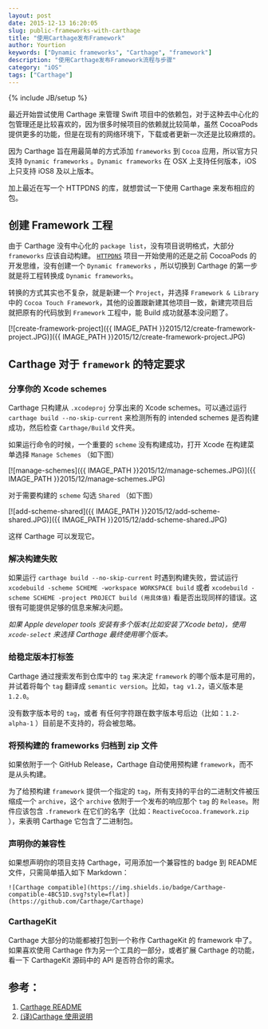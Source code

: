 ```yaml
---
layout: post
date: 2015-12-13 16:20:05
slug: public-frameworks-with-carthage
title: "使用Carthage发布Framework"
author: Yourtion
keywords: ["Dynamic frameworks", "Carthage", "framework"]
description: "使用Carthage发布Framework流程与步骤"
category: "iOS"
tags: ["Carthage"]
---
```

{% include JB/setup %}

最近开始尝试使用 Carthage 来管理 Swift 项目中的依赖包，对于这种去中心化的包管理还是比较喜欢的，因为很多时候项目的依赖就比较简单，虽然 CocoaPods 提供更多的功能，但是在现有的网络环境下，下载或者更新一次还是比较麻烦的。

因为 Carthage 旨在用最简单的方式添加 `frameworks` 到 `Cocoa` 应用，所以官方只支持 `Dynamic frameworks` 。`Dynamic frameworks` 在 OSX 上支持任何版本，iOS 上只支持 iOS8 及以上版本。

加上最近在写一个 HTTPDNS 的库，就想尝试一下使用 Carthage 来发布相应的包。

## 创建 Framework 工程

由于 Carthage 没有中心化的 `package list`，没有项目说明格式，大部分 `frameworks` 应该自动构建。 [`HTTPDNS`](https://github.com/yourtion/HTTPDNS-Swift) 项目一开始使用的还是之前 CocoaPods 的开发思维，没有创建一个 `Dynamic frameworks` ，所以切换到 Carthage 的第一步就是将工程转换成 `Dynamic frameworks`。

转换的方式其实也不复杂，就是新建一个 `Project`，并选择 `Framework & Library` 中的 `Cocoa Touch Framework`，其他的设置跟新建其他项目一致，新建完项目后就把原有的代码放到 `Framework` 工程中，能 Build 成功就基本没问题了。

[![create-framework-project]({{ IMAGE_PATH }}2015/12/create-framework-project.JPG)]({{ IMAGE_PATH }}2015/12/create-framework-project.JPG)

## Carthage 对于 `framework` 的特定要求

### 分享你的 Xcode schemes

Carthage 只构建从 `.xcodeproj` 分享出来的 Xcode schemes。可以通过运行 `carthage build --no-skip-current` 来检测所有的 intended schemes 是否构建成功，然后检查 `Carthage/Build` 文件夹。

如果运行命令的时候，一个重要的 `scheme` 没有构建成功，打开 Xcode 在构建菜单选择 `Manage Schemes` （如下图）

[![manage-schemes]({{ IMAGE_PATH }}2015/12/manage-schemes.JPG)]({{ IMAGE_PATH }}2015/12/manage-schemes.JPG)

对于需要构建的 `scheme` 勾选 `Shared` （如下图）

[![add-scheme-shared]({{ IMAGE_PATH }}2015/12/add-scheme-shared.JPG)]({{ IMAGE_PATH }}2015/12/add-scheme-shared.JPG)

这样 Carthage 可以发现它。

### 解决构建失败

如果运行 `carthage build --no-skip-current` 时遇到构建失败，尝试运行 `xcodebuild -scheme SCHEME -workspace WORKSPACE build` 或者 `xcodebuild -scheme SCHEME -project PROJECT build (用具体值)` 看是否出现同样的错误。这很有可能提供足够的信息来解决问题。

*如果 Apple developer tools 安装有多个版本(比如安装了Xcode beta)，使用 `xcode-select` 来选择 Carthage 最终使用哪个版本。*

### 给稳定版本打标签

Carthage 通过搜索发布到仓库中的 `tag` 来决定 `framework` 的哪个版本是可用的，并试着将每个 `tag` 翻译成 `semantic version`。比如，`tag v1.2`，语义版本是 `1.2.0`。

没有数字版本号的 `tag`，或者 有任何字符跟在数字版本号后边（比如：`1.2-alpha-1` ）目前是不支持的，将会被忽略。

### 将预构建的 frameworks 归档到 zip 文件

如果依附于一个 GitHub Release，Carthage 自动使用预构建 `framework`，而不是从头构建。

为了给预构建 `framework` 提供一个指定的 `tag`，所有支持的平台的二进制文件被压缩成一个 `archive`，这个 `archive` 依附于一个发布的响应那个 `tag` 的 `Release`。附件应该包含 `.framework` 在它们的名字（比如：`ReactiveCocoa.framework.zip` ），来表明 Carthage 它包含了二进制包。

### 声明你的兼容性

如果想声明你的项目支持 Carthage，可用添加一个兼容性的 badge 到 README文件，只需简单插入如下 Markdown：

```
![Carthage compatible](https://img.shields.io/badge/Carthage-compatible-4BC51D.svg?style=flat)](https://github.com/Carthage/Carthage)
```

### CarthageKit

Carthage 大部分的功能都被打包到一个称作 CarthageKit 的 framework 中了。
如果喜欢使用 Carthage 作为另一个工具的一部分，或者扩展 Carthage 的功能，看一下 CarthageKit 源码中的 API 是否符合你的需求。

## 参考：

  1. [Carthage README](https://github.com/Carthage/Carthage/blob/master/README.md)
  2. [(译)Carthage 使用说明](http://devtian.me/2015/08/11/translate-carthage-readme/)